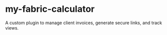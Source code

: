 # my-fabric-calculator
A custom plugin to manage client invoices, generate secure links, and track views.
